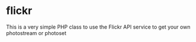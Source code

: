 # flickr

This is a very simple PHP class to use the Flickr API service to get your own photostream or photoset
